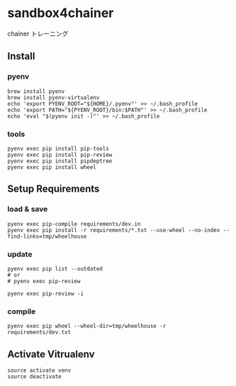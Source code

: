 # sandbox4chainer
chainer トレーニング

## Install
### pyenv
```
brew install pyenv
brew install pyenv-virtualenv
echo 'export PYENV_ROOT="${HOME}/.pyenv"' >> ~/.bash_profile
echo 'export PATH="${PYENV_ROOT}/bin:$PATH"' >> ~/.bash_profile
echo 'eval "$(pyenv init -)"' >> ~/.bash_profile
```

### tools
```
pyenv exec pip install pip-tools
pyenv exec pip install pip-review
pyenv exec pip install pipdeptree
pyenv exec pip install wheel
```

## Setup Requirements
### load & save
```
pyenv exec pip-compile requirements/dev.in
pyenv exec pip install -r requirements/*.txt --use-wheel --no-index --find-links=tmp/wheelhouse
```

### update
```
pyenv exec pip list --outdated
# or
# pyenv exec pip-review

pyenv exec pip-review -i
```

### compile
```
pyenv exec pip wheel --wheel-dir=tmp/wheelhouse -r requirements/dev.txt
```

## Activate Vitrualenv
```
source activate venv
source deactivate
```
